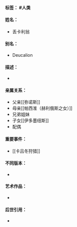 #### 标签： #人类
#### 姓名：
- 丢卡利翁
#### 别名：
- Deucalion
#### 描述：
- 
#### 亲属关系：
- 父亲[[弥诺斯]]
- 母亲[[帕西淮（赫利俄斯之女）]]
- 兄弟姐妹
- 子女[[伊多墨纽斯]]
- 配偶
#### 重要事件：
- [[卡吕冬狩猎]]
#### 不同版本：
- 
#### 艺术作品：
- 
#### 后世引用：
- 